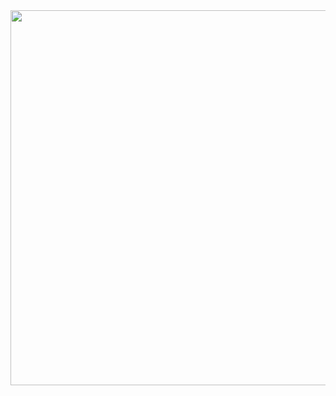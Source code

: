 <img src="https://user-images.githubusercontent.com/101266746/178102731-e0e45eeb-bfa2-4729-b9e5-8e81980d4f7c.png" width="600">
